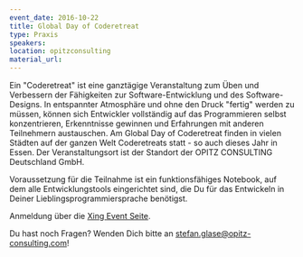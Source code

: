 ```yaml
---
event_date: 2016-10-22
title: Global Day of Coderetreat
type: Praxis
speakers:
location: opitzconsulting
material_url:
---
```

Ein "Coderetreat" ist eine ganztägige Veranstaltung zum Üben und Verbessern der Fähigkeiten zur Software-Entwicklung und des Software-Designs. In entspannter Atmosphäre und ohne den Druck "fertig" werden zu müssen, können sich Entwickler vollständig auf das Programmieren selbst konzentrieren, Erkenntnisse gewinnen und Erfahrungen mit anderen Teilnehmern austauschen. Am Global Day of Coderetreat finden in vielen Städten auf der ganzen Welt Coderetreats statt - so auch dieses Jahr in Essen. Der Veranstaltungsort ist der Standort der OPITZ CONSULTING Deutschland GmbH.

Voraussetzung für die Teilnahme ist ein funktionsfähiges Notebook, auf dem alle Entwicklungstools eingerichtet sind, die Du für das Entwickeln in Deiner Lieblingsprogrammiersprache benötigst.

Anmeldung über die [Xing Event Seite](https://www.xing.com/events/global-day-of-coderetreat-2016-essen-germany-1713034).

Du hast noch Fragen? Wenden Dich bitte an stefan.glase@opitz-consulting.com!

